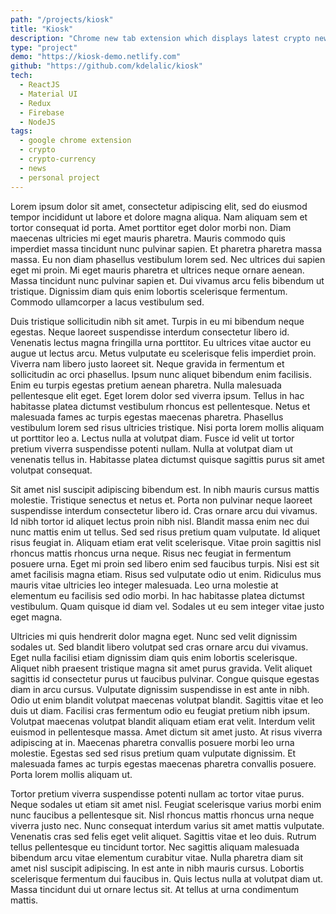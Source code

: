 ```yaml
---
path: "/projects/kiosk"
title: "Kiosk"
description: "Chrome new tab extension which displays latest crypto news"
type: "project"
demo: "https://kiosk-demo.netlify.com"
github: "https://github.com/kdelalic/kiosk"
tech: 
  - ReactJS
  - Material UI
  - Redux
  - Firebase
  - NodeJS
tags:
  - google chrome extension
  - crypto
  - crypto-currency
  - news
  - personal project
---
```

Lorem ipsum dolor sit amet, consectetur adipiscing elit, sed do eiusmod tempor incididunt ut labore et dolore magna aliqua. Nam aliquam sem et tortor consequat id porta. Amet porttitor eget dolor morbi non. Diam maecenas ultricies mi eget mauris pharetra. Mauris commodo quis imperdiet massa tincidunt nunc pulvinar sapien. Et pharetra pharetra massa massa. Eu non diam phasellus vestibulum lorem sed. Nec ultrices dui sapien eget mi proin. Mi eget mauris pharetra et ultrices neque ornare aenean. Massa tincidunt nunc pulvinar sapien et. Dui vivamus arcu felis bibendum ut tristique. Dignissim diam quis enim lobortis scelerisque fermentum. Commodo ullamcorper a lacus vestibulum sed.

Duis tristique sollicitudin nibh sit amet. Turpis in eu mi bibendum neque egestas. Neque laoreet suspendisse interdum consectetur libero id. Venenatis lectus magna fringilla urna porttitor. Eu ultrices vitae auctor eu augue ut lectus arcu. Metus vulputate eu scelerisque felis imperdiet proin. Viverra nam libero justo laoreet sit. Neque gravida in fermentum et sollicitudin ac orci phasellus. Ipsum nunc aliquet bibendum enim facilisis. Enim eu turpis egestas pretium aenean pharetra. Nulla malesuada pellentesque elit eget. Eget lorem dolor sed viverra ipsum. Tellus in hac habitasse platea dictumst vestibulum rhoncus est pellentesque. Netus et malesuada fames ac turpis egestas maecenas pharetra. Phasellus vestibulum lorem sed risus ultricies tristique. Nisi porta lorem mollis aliquam ut porttitor leo a. Lectus nulla at volutpat diam. Fusce id velit ut tortor pretium viverra suspendisse potenti nullam. Nulla at volutpat diam ut venenatis tellus in. Habitasse platea dictumst quisque sagittis purus sit amet volutpat consequat.

Sit amet nisl suscipit adipiscing bibendum est. In nibh mauris cursus mattis molestie. Tristique senectus et netus et. Porta non pulvinar neque laoreet suspendisse interdum consectetur libero id. Cras ornare arcu dui vivamus. Id nibh tortor id aliquet lectus proin nibh nisl. Blandit massa enim nec dui nunc mattis enim ut tellus. Sed sed risus pretium quam vulputate. Id aliquet risus feugiat in. Aliquam etiam erat velit scelerisque. Vitae proin sagittis nisl rhoncus mattis rhoncus urna neque. Risus nec feugiat in fermentum posuere urna. Eget mi proin sed libero enim sed faucibus turpis. Nisi est sit amet facilisis magna etiam. Risus sed vulputate odio ut enim. Ridiculus mus mauris vitae ultricies leo integer malesuada. Leo urna molestie at elementum eu facilisis sed odio morbi. In hac habitasse platea dictumst vestibulum. Quam quisque id diam vel. Sodales ut eu sem integer vitae justo eget magna.

Ultricies mi quis hendrerit dolor magna eget. Nunc sed velit dignissim sodales ut. Sed blandit libero volutpat sed cras ornare arcu dui vivamus. Eget nulla facilisi etiam dignissim diam quis enim lobortis scelerisque. Aliquet nibh praesent tristique magna sit amet purus gravida. Velit aliquet sagittis id consectetur purus ut faucibus pulvinar. Congue quisque egestas diam in arcu cursus. Vulputate dignissim suspendisse in est ante in nibh. Odio ut enim blandit volutpat maecenas volutpat blandit. Sagittis vitae et leo duis ut diam. Facilisi cras fermentum odio eu feugiat pretium nibh ipsum. Volutpat maecenas volutpat blandit aliquam etiam erat velit. Interdum velit euismod in pellentesque massa. Amet dictum sit amet justo. At risus viverra adipiscing at in. Maecenas pharetra convallis posuere morbi leo urna molestie. Egestas sed sed risus pretium quam vulputate dignissim. Et malesuada fames ac turpis egestas maecenas pharetra convallis posuere. Porta lorem mollis aliquam ut.

Tortor pretium viverra suspendisse potenti nullam ac tortor vitae purus. Neque sodales ut etiam sit amet nisl. Feugiat scelerisque varius morbi enim nunc faucibus a pellentesque sit. Nisl rhoncus mattis rhoncus urna neque viverra justo nec. Nunc consequat interdum varius sit amet mattis vulputate. Venenatis cras sed felis eget velit aliquet. Sagittis vitae et leo duis. Rutrum tellus pellentesque eu tincidunt tortor. Nec sagittis aliquam malesuada bibendum arcu vitae elementum curabitur vitae. Nulla pharetra diam sit amet nisl suscipit adipiscing. In est ante in nibh mauris cursus. Lobortis scelerisque fermentum dui faucibus in. Quis lectus nulla at volutpat diam ut. Massa tincidunt dui ut ornare lectus sit. At tellus at urna condimentum mattis.